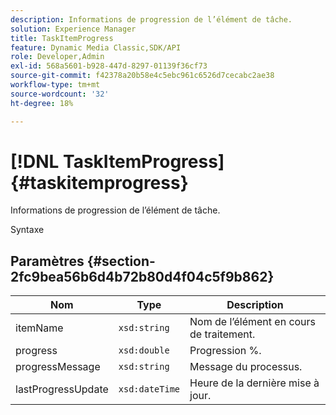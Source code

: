 ```yaml
---
description: Informations de progression de l’élément de tâche.
solution: Experience Manager
title: TaskItemProgress
feature: Dynamic Media Classic,SDK/API
role: Developer,Admin
exl-id: 568a5601-b928-447d-8297-01139f36cf73
source-git-commit: f42378a20b58e4c5ebc961c6526d7cecabc2ae38
workflow-type: tm+mt
source-wordcount: '32'
ht-degree: 18%

---
```


# [!DNL TaskItemProgress]{#taskitemprogress}

Informations de progression de l’élément de tâche.

Syntaxe

## Paramètres {#section-2fc9bea56b6d4b72b80d4f04c5f9b862}

| Nom | Type | Description |
|---|---|---|
| itemName | `xsd:string` | Nom de l’élément en cours de traitement. |
| progress | `xsd:double` | Progression %. |
| progressMessage | `xsd:string` | Message du processus. |
| lastProgressUpdate | `xsd:dateTime` | Heure de la dernière mise à jour. |
